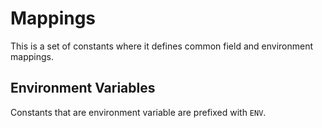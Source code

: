 # Mappings
This is a set of constants where it defines common field and environment mappings.

## Environment Variables
Constants that are environment variable are prefixed with `ENV`.
